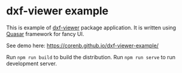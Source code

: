# dxf-viewer example

This is example of [dxf-viewer](https://github.com/vagran/dxf-viewer) package application. It is 
written using [Quasar](https://quasar.dev/) framework for fancy UI.

See demo here: https://corenb.github.io/dxf-viewer-example/

Run `npm run build` to build the distribution.
Run `npm run serve` to run development server.
